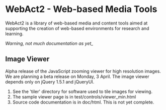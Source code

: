 # WebAct2 - Web-based Media Tools

WebAct2 is a library of web-based media and content tools aimed at supporting the creation 
of web-based environments for research and learning.

*Warning, not much documentation as yet_*

## Image Viewer

Alpha release of the JavaScript zooming viewer for high resolution images. We are 
planning a beta release on Monday, 3 April. The image viewer depends only on 
jQuery 1.5.1 and jQueryUI.

1. See the 'tiler' directory for software used to tile images for viewing.
2. The sample viewer page is in test/controls/viewer_min.html
3. Source code documentation is in doc/html. This is not yet complete.


